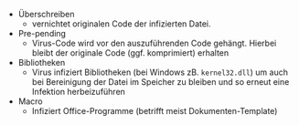 - Überschreiben
	- vernichtet originalen Code der infizierten Datei.
- Pre-pending
	- Virus-Code wird vor den auszuführenden Code gehängt. Hierbei bleibt der originale Code (ggf. komprimiert) erhalten
- Bibliotheken
	- Virus infiziert Bibliotheken (bei Windows zB. `kernel32.dll`) um auch bei Bereinigung der Datei im Speicher zu bleiben und so erneut eine Infektion herbeizuführen
- Macro
	- Infiziert Office-Programme (betrifft meist Dokumenten-Template)
